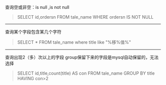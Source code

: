 查询空或非空：is null ,is not null
> SELECT id,ordersn FROM tale_name WHERE ordersn IS NOT NULL

------------

查询某个字段包含某几个字符
> SELECT * FROM tale_name where title like "%移%值%"

------------

查询出现2（多）次以上的字段
group保留下来的字段是mysql自动保留的，无法选择
> SELECT id,title,count(title) AS con FROM tale_name GROUP BY title HAVING con>2